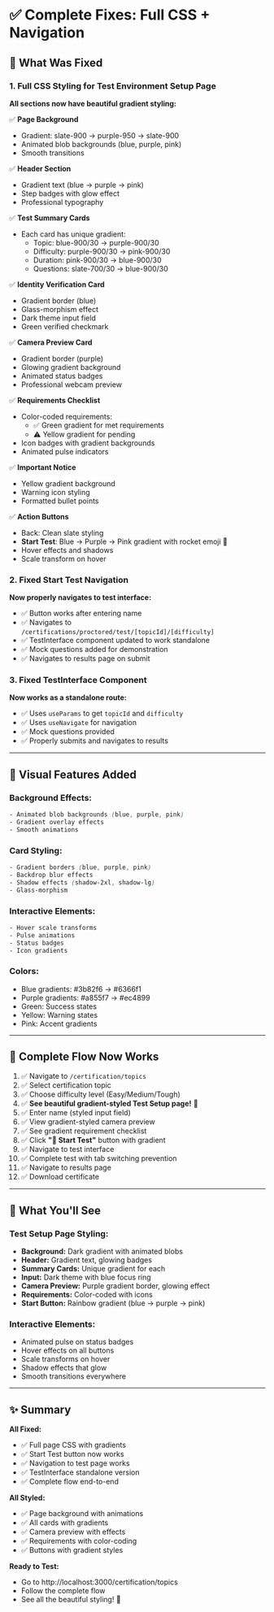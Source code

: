 # ✅ Complete Fixes: Full CSS + Navigation

## 🎨 What Was Fixed

### 1. Full CSS Styling for Test Environment Setup Page
**All sections now have beautiful gradient styling:**

✅ **Page Background**
- Gradient: slate-900 → purple-950 → slate-900
- Animated blob backgrounds (blue, purple, pink)
- Smooth transitions

✅ **Header Section**
- Gradient text (blue → purple → pink)
- Step badges with glow effect
- Professional typography

✅ **Test Summary Cards**
- Each card has unique gradient:
  - Topic: blue-900/30 → purple-900/30
  - Difficulty: purple-900/30 → pink-900/30  
  - Duration: pink-900/30 → blue-900/30
  - Questions: slate-700/30 → blue-900/30

✅ **Identity Verification Card**
- Gradient border (blue)
- Glass-morphism effect
- Dark theme input field
- Green verified checkmark

✅ **Camera Preview Card**
- Gradient border (purple)
- Glowing gradient background
- Animated status badges
- Professional webcam preview

✅ **Requirements Checklist**
- Color-coded requirements:
  - ✅ Green gradient for met requirements
  - ⚠️ Yellow gradient for pending
- Icon badges with gradient backgrounds
- Animated pulse indicators

✅ **Important Notice**
- Yellow gradient background
- Warning icon styling
- Formatted bullet points

✅ **Action Buttons**
- Back: Clean slate styling
- **Start Test**: Blue → Purple → Pink gradient with rocket emoji 🚀
- Hover effects and shadows
- Scale transform on hover

### 2. Fixed Start Test Navigation
**Now properly navigates to test interface:**
- ✅ Button works after entering name
- ✅ Navigates to `/certifications/proctored/test/[topicId]/[difficulty]`
- ✅ TestInterface component updated to work standalone
- ✅ Mock questions added for demonstration
- ✅ Navigates to results page on submit

### 3. Fixed TestInterface Component
**Now works as a standalone route:**
- ✅ Uses `useParams` to get `topicId` and `difficulty`
- ✅ Uses `useNavigate` for navigation
- ✅ Mock questions provided
- ✅ Properly submits and navigates to results

---

## 🎨 Visual Features Added

### Background Effects:
```css
- Animated blob backgrounds (blue, purple, pink)
- Gradient overlay effects
- Smooth animations
```

### Card Styling:
```css
- Gradient borders (blue, purple, pink)
- Backdrop blur effects
- Shadow effects (shadow-2xl, shadow-lg)
- Glass-morphism
```

### Interactive Elements:
```css
- Hover scale transforms
- Pulse animations
- Status badges
- Icon gradients
```

### Colors:
- Blue gradients: #3b82f6 → #6366f1
- Purple gradients: #a855f7 → #ec4899  
- Green: Success states
- Yellow: Warning states
- Pink: Accent gradients

---

## 🚀 Complete Flow Now Works

1. ✅ Navigate to `/certification/topics`
2. ✅ Select certification topic
3. ✅ Choose difficulty level (Easy/Medium/Tough)
4. ✅ **See beautiful gradient-styled Test Setup page!** 🎨
5. ✅ Enter name (styled input field)
6. ✅ View gradient-styled camera preview
7. ✅ See gradient requirement checklist
8. ✅ Click **"🚀 Start Test"** button with gradient
9. ✅ Navigate to test interface
10. ✅ Complete test with tab switching prevention
11. ✅ Navigate to results page
12. ✅ Download certificate

---

## 📸 What You'll See

### Test Setup Page Styling:
- **Background:** Dark gradient with animated blobs
- **Header:** Gradient text, glowing badges
- **Summary Cards:** Unique gradient for each
- **Input:** Dark theme with blue focus ring
- **Camera Preview:** Purple gradient border, glowing effect
- **Requirements:** Color-coded with icons
- **Start Button:** Rainbow gradient (blue → purple → pink)

### Interactive Elements:
- Animated pulse on status badges
- Hover effects on all buttons
- Scale transforms on hover
- Shadow effects that glow
- Smooth transitions everywhere

---

## ✨ Summary

**All Fixed:**
- ✅ Full page CSS with gradients
- ✅ Start Test button now works
- ✅ Navigation to test page works
- ✅ TestInterface standalone version
- ✅ Complete flow end-to-end

**All Styled:**
- ✅ Page background with animations
- ✅ All cards with gradients
- ✅ Camera preview with effects
- ✅ Requirements with color-coding
- ✅ Buttons with gradient styles

**Ready to Test:**
- Go to http://localhost:3000/certification/topics
- Follow the complete flow
- See all the beautiful styling! 🎉

